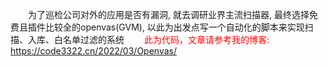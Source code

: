&emsp;&emsp;为了巡检公司对外的应用是否有漏洞, 就去调研业界主流扫描器, 最终选择免费且插件比较全的openvas(GVM), 以此为出发点写一个自动化的脚本来实现扫描、入库、白名单过滤的系统
&emsp;&emsp;<font color=red>此为代码，文章请参考我的博客: https://code3322.cn/2022/03/Openvas/</font>